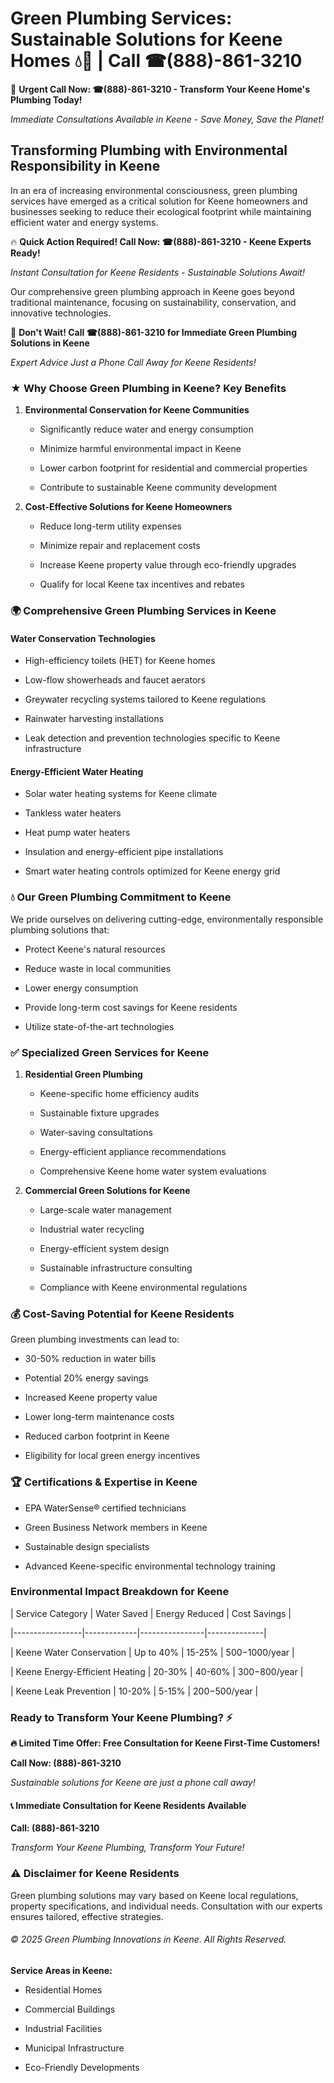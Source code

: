 # Green Plumbing Services: Sustainable Solutions for Keene Homes 💧🌿 | Call ☎(888)-861-3210

🚨 **Urgent Call Now: ☎(888)-861-3210 - Transform Your Keene Home's Plumbing Today!**
*Immediate Consultations Available in Keene - Save Money, Save the Planet!*

## Transforming Plumbing with Environmental Responsibility in Keene

In an era of increasing environmental consciousness, green plumbing services have emerged as a critical solution for Keene homeowners and businesses seeking to reduce their ecological footprint while maintaining efficient water and energy systems. 

🔥 **Quick Action Required! Call Now: ☎(888)-861-3210 - Keene Experts Ready!**
*Instant Consultation for Keene Residents - Sustainable Solutions Await!*

Our comprehensive green plumbing approach in Keene goes beyond traditional maintenance, focusing on sustainability, conservation, and innovative technologies.

🚨 **Don't Wait! Call ☎(888)-861-3210 for Immediate Green Plumbing Solutions in Keene**
*Expert Advice Just a Phone Call Away for Keene Residents!*

### ★ Why Choose Green Plumbing in Keene? Key Benefits

1. **Environmental Conservation for Keene Communities** 
   - Significantly reduce water and energy consumption
   - Minimize harmful environmental impact in Keene
   - Lower carbon footprint for residential and commercial properties
   - Contribute to sustainable Keene community development

2. **Cost-Effective Solutions for Keene Homeowners** 
   - Reduce long-term utility expenses
   - Minimize repair and replacement costs
   - Increase Keene property value through eco-friendly upgrades
   - Qualify for local Keene tax incentives and rebates

### 🌍 Comprehensive Green Plumbing Services in Keene

#### Water Conservation Technologies
- High-efficiency toilets (HET) for Keene homes
- Low-flow showerheads and faucet aerators
- Greywater recycling systems tailored to Keene regulations
- Rainwater harvesting installations
- Leak detection and prevention technologies specific to Keene infrastructure

#### Energy-Efficient Water Heating
- Solar water heating systems for Keene climate
- Tankless water heaters
- Heat pump water heaters
- Insulation and energy-efficient pipe installations
- Smart water heating controls optimized for Keene energy grid

### 💧 Our Green Plumbing Commitment to Keene

We pride ourselves on delivering cutting-edge, environmentally responsible plumbing solutions that:
- Protect Keene's natural resources
- Reduce waste in local communities
- Lower energy consumption
- Provide long-term cost savings for Keene residents
- Utilize state-of-the-art technologies

### ✅ Specialized Green Services for Keene

1. **Residential Green Plumbing**
   - Keene-specific home efficiency audits
   - Sustainable fixture upgrades
   - Water-saving consultations
   - Energy-efficient appliance recommendations
   - Comprehensive Keene home water system evaluations

2. **Commercial Green Solutions for Keene**
   - Large-scale water management
   - Industrial water recycling
   - Energy-efficient system design
   - Sustainable infrastructure consulting
   - Compliance with Keene environmental regulations

### 💰 Cost-Saving Potential for Keene Residents

Green plumbing investments can lead to:
- 30-50% reduction in water bills
- Potential 20% energy savings
- Increased Keene property value
- Lower long-term maintenance costs
- Reduced carbon footprint in Keene
- Eligibility for local green energy incentives

### 🏆 Certifications & Expertise in Keene

- EPA WaterSense® certified technicians
- Green Business Network members in Keene
- Sustainable design specialists
- Advanced Keene-specific environmental technology training

### Environmental Impact Breakdown for Keene

| Service Category | Water Saved | Energy Reduced | Cost Savings |
|-----------------|-------------|----------------|--------------|
| Keene Water Conservation | Up to 40% | 15-25% | $500-$1000/year |
| Keene Energy-Efficient Heating | 20-30% | 40-60% | $300-$800/year |
| Keene Leak Prevention | 10-20% | 5-15% | $200-$500/year |

### Ready to Transform Your Keene Plumbing? ⚡

**🔥 Limited Time Offer: Free Consultation for Keene First-Time Customers!**

**Call Now: (888)-861-3210**
*Sustainable solutions for Keene are just a phone call away!*

#### 📞 Immediate Consultation for Keene Residents Available

**Call: (888)-861-3210**
*Transform Your Keene Plumbing, Transform Your Future!*

### ⚠️ Disclaimer for Keene Residents

Green plumbing solutions may vary based on Keene local regulations, property specifications, and individual needs. Consultation with our experts ensures tailored, effective strategies.

###### © 2025 Green Plumbing Innovations in Keene. All Rights Reserved.

**Service Areas in Keene:** 
- Residential Homes
- Commercial Buildings
- Industrial Facilities
- Municipal Infrastructure
- Eco-Friendly Developments
